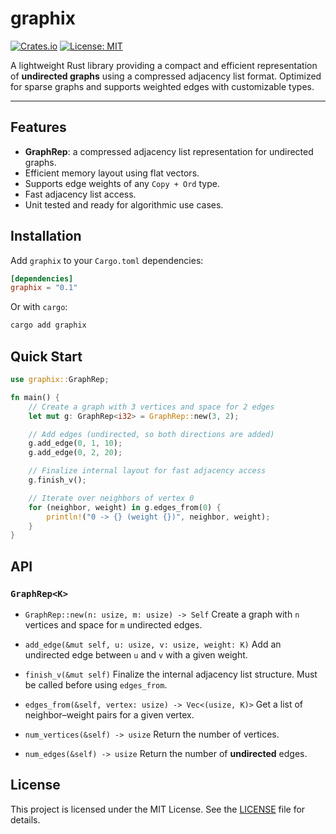 
# graphix

[![Crates.io](https://img.shields.io/crates/v/graphix.svg)](https://crates.io/crates/graphix)
[![License: MIT](https://img.shields.io/badge/license-MIT-blue.svg)](LICENSE)

A lightweight Rust library providing a compact and efficient representation of **undirected graphs** using a compressed adjacency list format. Optimized for sparse graphs and supports weighted edges with customizable types.

---

## Features

- **GraphRep<K>**: a compressed adjacency list representation for undirected graphs.
- Efficient memory layout using flat vectors.
- Supports edge weights of any `Copy + Ord` type.
- Fast adjacency list access.
- Unit tested and ready for algorithmic use cases.

## Installation

Add `graphix` to your `Cargo.toml` dependencies:

```toml
[dependencies]
graphix = "0.1"
```

Or with `cargo`:

```bash
cargo add graphix
```

## Quick Start

```rust
use graphix::GraphRep;

fn main() {
    // Create a graph with 3 vertices and space for 2 edges
    let mut g: GraphRep<i32> = GraphRep::new(3, 2);

    // Add edges (undirected, so both directions are added)
    g.add_edge(0, 1, 10);
    g.add_edge(0, 2, 20);

    // Finalize internal layout for fast adjacency access
    g.finish_v();

    // Iterate over neighbors of vertex 0
    for (neighbor, weight) in g.edges_from(0) {
        println!("0 -> {} (weight {})", neighbor, weight);
    }
}
```

## API

### `GraphRep<K>`

- `GraphRep::new(n: usize, m: usize) -> Self`
  Create a graph with `n` vertices and space for `m` undirected edges.

- `add_edge(&mut self, u: usize, v: usize, weight: K)`
  Add an undirected edge between `u` and `v` with a given weight.

- `finish_v(&mut self)`
  Finalize the internal adjacency list structure. Must be called before using `edges_from`.

- `edges_from(&self, vertex: usize) -> Vec<(usize, K)>`
  Get a list of neighbor–weight pairs for a given vertex.

- `num_vertices(&self) -> usize`
  Return the number of vertices.

- `num_edges(&self) -> usize`
  Return the number of **undirected** edges.

## License

This project is licensed under the MIT License. See the [LICENSE](LICENSE) file for details.
